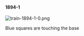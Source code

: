 #### 1894-1
![train-1894-1-0.png](https://github.com/lil-lab/nlvr/raw/master/nlvr/train/images/16/train-1894-1-0.png "train-1894-1-0.png")

Blue squares are touching the base